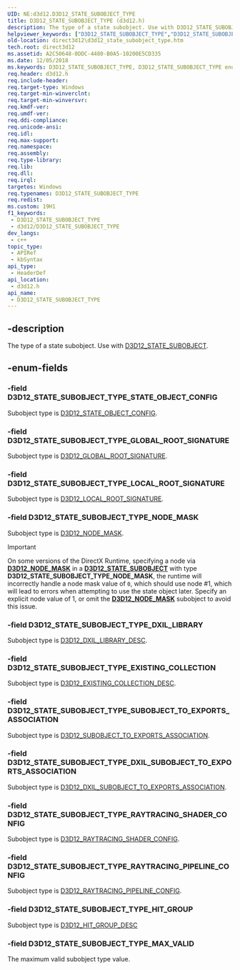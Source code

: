 ```yaml
---
UID: NE:d3d12.D3D12_STATE_SUBOBJECT_TYPE
title: D3D12_STATE_SUBOBJECT_TYPE (d3d12.h)
description: The type of a state subobject. Use with D3D12_STATE_SUBOBJECT.
helpviewer_keywords: ["D3D12_STATE_SUBOBJECT_TYPE","D3D12_STATE_SUBOBJECT_TYPE enumeration","D3D12_STATE_SUBOBJECT_TYPE_DXIL_LIBRARY","D3D12_STATE_SUBOBJECT_TYPE_DXIL_SUBOBJECT_TO_EXPORTS_ASSOCIATION","D3D12_STATE_SUBOBJECT_TYPE_EXISTING_COLLECTION","D3D12_STATE_SUBOBJECT_TYPE_GLOBAL_ROOT_SIGNATURE","D3D12_STATE_SUBOBJECT_TYPE_HIT_GROUP","D3D12_STATE_SUBOBJECT_TYPE_LOCAL_ROOT_SIGNATURE","D3D12_STATE_SUBOBJECT_TYPE_MAX_VALID","D3D12_STATE_SUBOBJECT_TYPE_NODE_MASK","D3D12_STATE_SUBOBJECT_TYPE_RAYTRACING_PIPELINE_CONFIG","D3D12_STATE_SUBOBJECT_TYPE_RAYTRACING_SHADER_CONFIG","D3D12_STATE_SUBOBJECT_TYPE_STATE_OBJECT_CONFIG","D3D12_STATE_SUBOBJECT_TYPE_SUBOBJECT_TO_EXPORTS_ASSOCIATION","d3d12/D3D12_STATE_SUBOBJECT_TYPE","d3d12/D3D12_STATE_SUBOBJECT_TYPE_DXIL_LIBRARY","d3d12/D3D12_STATE_SUBOBJECT_TYPE_DXIL_SUBOBJECT_TO_EXPORTS_ASSOCIATION","d3d12/D3D12_STATE_SUBOBJECT_TYPE_EXISTING_COLLECTION","d3d12/D3D12_STATE_SUBOBJECT_TYPE_GLOBAL_ROOT_SIGNATURE","d3d12/D3D12_STATE_SUBOBJECT_TYPE_HIT_GROUP","d3d12/D3D12_STATE_SUBOBJECT_TYPE_LOCAL_ROOT_SIGNATURE","d3d12/D3D12_STATE_SUBOBJECT_TYPE_MAX_VALID","d3d12/D3D12_STATE_SUBOBJECT_TYPE_NODE_MASK","d3d12/D3D12_STATE_SUBOBJECT_TYPE_RAYTRACING_PIPELINE_CONFIG","d3d12/D3D12_STATE_SUBOBJECT_TYPE_RAYTRACING_SHADER_CONFIG","d3d12/D3D12_STATE_SUBOBJECT_TYPE_STATE_OBJECT_CONFIG","d3d12/D3D12_STATE_SUBOBJECT_TYPE_SUBOBJECT_TO_EXPORTS_ASSOCIATION","direct3d12.d3d12_state_subobject_type"]
old-location: direct3d12\d3d12_state_subobject_type.htm
tech.root: direct3d12
ms.assetid: A2C50648-0DDC-4480-B0A5-10200E5CD335
ms.date: 12/05/2018
ms.keywords: D3D12_STATE_SUBOBJECT_TYPE, D3D12_STATE_SUBOBJECT_TYPE enumeration, D3D12_STATE_SUBOBJECT_TYPE_DXIL_LIBRARY, D3D12_STATE_SUBOBJECT_TYPE_DXIL_SUBOBJECT_TO_EXPORTS_ASSOCIATION, D3D12_STATE_SUBOBJECT_TYPE_EXISTING_COLLECTION, D3D12_STATE_SUBOBJECT_TYPE_GLOBAL_ROOT_SIGNATURE, D3D12_STATE_SUBOBJECT_TYPE_HIT_GROUP, D3D12_STATE_SUBOBJECT_TYPE_LOCAL_ROOT_SIGNATURE, D3D12_STATE_SUBOBJECT_TYPE_MAX_VALID, D3D12_STATE_SUBOBJECT_TYPE_NODE_MASK, D3D12_STATE_SUBOBJECT_TYPE_RAYTRACING_PIPELINE_CONFIG, D3D12_STATE_SUBOBJECT_TYPE_RAYTRACING_SHADER_CONFIG, D3D12_STATE_SUBOBJECT_TYPE_STATE_OBJECT_CONFIG, D3D12_STATE_SUBOBJECT_TYPE_SUBOBJECT_TO_EXPORTS_ASSOCIATION, d3d12/D3D12_STATE_SUBOBJECT_TYPE, d3d12/D3D12_STATE_SUBOBJECT_TYPE_DXIL_LIBRARY, d3d12/D3D12_STATE_SUBOBJECT_TYPE_DXIL_SUBOBJECT_TO_EXPORTS_ASSOCIATION, d3d12/D3D12_STATE_SUBOBJECT_TYPE_EXISTING_COLLECTION, d3d12/D3D12_STATE_SUBOBJECT_TYPE_GLOBAL_ROOT_SIGNATURE, d3d12/D3D12_STATE_SUBOBJECT_TYPE_HIT_GROUP, d3d12/D3D12_STATE_SUBOBJECT_TYPE_LOCAL_ROOT_SIGNATURE, d3d12/D3D12_STATE_SUBOBJECT_TYPE_MAX_VALID, d3d12/D3D12_STATE_SUBOBJECT_TYPE_NODE_MASK, d3d12/D3D12_STATE_SUBOBJECT_TYPE_RAYTRACING_PIPELINE_CONFIG, d3d12/D3D12_STATE_SUBOBJECT_TYPE_RAYTRACING_SHADER_CONFIG, d3d12/D3D12_STATE_SUBOBJECT_TYPE_STATE_OBJECT_CONFIG, d3d12/D3D12_STATE_SUBOBJECT_TYPE_SUBOBJECT_TO_EXPORTS_ASSOCIATION, direct3d12.d3d12_state_subobject_type
req.header: d3d12.h
req.include-header: 
req.target-type: Windows
req.target-min-winverclnt: 
req.target-min-winversvr: 
req.kmdf-ver: 
req.umdf-ver: 
req.ddi-compliance: 
req.unicode-ansi: 
req.idl: 
req.max-support: 
req.namespace: 
req.assembly: 
req.type-library: 
req.lib: 
req.dll: 
req.irql: 
targetos: Windows
req.typenames: D3D12_STATE_SUBOBJECT_TYPE
req.redist: 
ms.custom: 19H1
f1_keywords:
 - D3D12_STATE_SUBOBJECT_TYPE
 - d3d12/D3D12_STATE_SUBOBJECT_TYPE
dev_langs:
 - c++
topic_type:
 - APIRef
 - kbSyntax
api_type:
 - HeaderDef
api_location:
 - d3d12.h
api_name:
 - D3D12_STATE_SUBOBJECT_TYPE
---
```


## -description

The type of a state subobject. Use with [D3D12_STATE_SUBOBJECT](/windows/win32/api/d3d12/ns-d3d12-d3d12_state_subobject).

## -enum-fields

### -field D3D12_STATE_SUBOBJECT_TYPE_STATE_OBJECT_CONFIG

Subobject type is <a href="/windows/win32/api/d3d12/ns-d3d12-d3d12_state_object_config">D3D12_STATE_OBJECT_CONFIG</a>.

### -field D3D12_STATE_SUBOBJECT_TYPE_GLOBAL_ROOT_SIGNATURE

Subobject type is <a href="/windows/win32/api/d3d12/ns-d3d12-d3d12_global_root_signature">D3D12_GLOBAL_ROOT_SIGNATURE</a>.

### -field D3D12_STATE_SUBOBJECT_TYPE_LOCAL_ROOT_SIGNATURE

Subobject type is <a href="/windows/win32/api/d3d12/ns-d3d12-d3d12_local_root_signature">D3D12_LOCAL_ROOT_SIGNATURE</a>.

### -field D3D12_STATE_SUBOBJECT_TYPE_NODE_MASK

Subobject type is <a href="/windows/win32/api/d3d12/ns-d3d12-d3d12_node_mask">D3D12_NODE_MASK</a>.

> [!IMPORTANT]
> On some versions of the DirectX Runtime, specifying a node via [**D3D12_NODE_MASK**](/windows/win32/api/d3d12/ns-d3d12-d3d12_node_mask) in a [**D3D12_STATE_SUBOBJECT**](/windows/win32/api/d3d12/ns-d3d12-d3d12_state_subobject) with type **D3D12_STATE_SUBOBJECT_TYPE_NODE_MASK**, the runtime will incorrectly handle a node mask value of `0`, which should use node #1, which will lead to errors when attempting to use the state object later. Specify an explicit node value of 1, or omit the [**D3D12_NODE_MASK**](/windows/win32/api/d3d12/ns-d3d12-d3d12_node_mask) subobject to avoid this issue.

### -field D3D12_STATE_SUBOBJECT_TYPE_DXIL_LIBRARY

Subobject type is <a href="/windows/win32/api/d3d12/ns-d3d12-d3d12_dxil_library_desc">D3D12_DXIL_LIBRARY_DESC</a>.

### -field D3D12_STATE_SUBOBJECT_TYPE_EXISTING_COLLECTION

Subobject type is <a href="/windows/win32/api/d3d12/ns-d3d12-d3d12_existing_collection_desc">D3D12_EXISTING_COLLECTION_DESC</a>.

### -field D3D12_STATE_SUBOBJECT_TYPE_SUBOBJECT_TO_EXPORTS_ASSOCIATION

Subobject type is <a href="https://msdn.microsoft.com/en-us/library/Mt830409(v=VS.85).aspx">D3D12_SUBOBJECT_TO_EXPORTS_ASSOCIATION</a>.

### -field D3D12_STATE_SUBOBJECT_TYPE_DXIL_SUBOBJECT_TO_EXPORTS_ASSOCIATION

Subobject type is <a href="/windows/win32/api/d3d12/ns-d3d12-d3d12_dxil_subobject_to_exports_association">D3D12_DXIL_SUBOBJECT_TO_EXPORTS_ASSOCIATION</a>.

### -field D3D12_STATE_SUBOBJECT_TYPE_RAYTRACING_SHADER_CONFIG

Subobject type is <a href="/windows/win32/api/d3d12/ns-d3d12-d3d12_raytracing_shader_config">D3D12_RAYTRACING_SHADER_CONFIG</a>.

### -field D3D12_STATE_SUBOBJECT_TYPE_RAYTRACING_PIPELINE_CONFIG

Subobject type is <a href="/windows/win32/api/d3d12/ns-d3d12-d3d12_raytracing_pipeline_config">D3D12_RAYTRACING_PIPELINE_CONFIG</a>.

### -field D3D12_STATE_SUBOBJECT_TYPE_HIT_GROUP

Subobject type is <a href="/windows/win32/api/d3d12/ns-d3d12-d3d12_hit_group_desc">D3D12_HIT_GROUP_DESC</a>

### -field D3D12_STATE_SUBOBJECT_TYPE_MAX_VALID

The maximum valid subobject type value.
